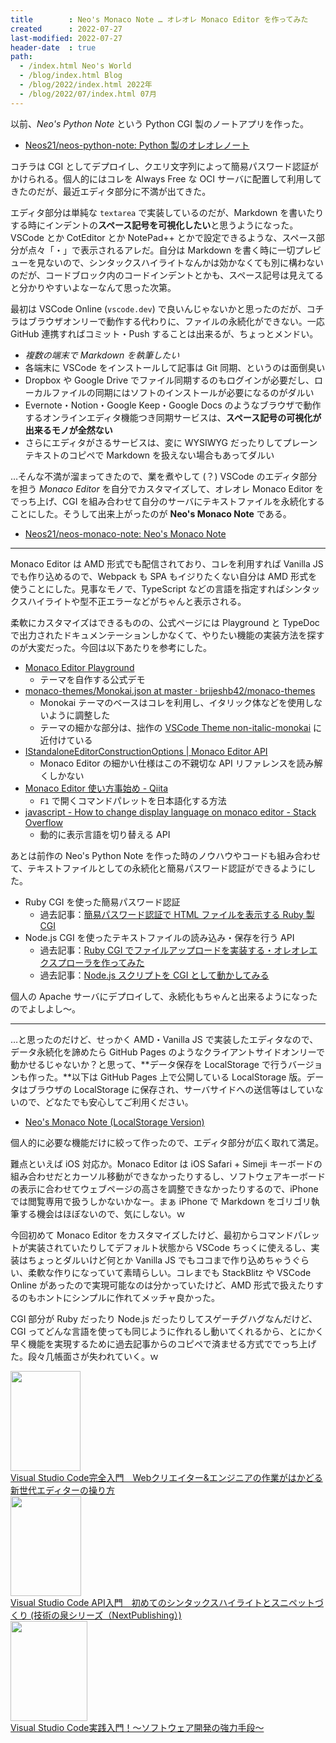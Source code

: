 ```yaml
---
title        : Neo's Monaco Note … オレオレ Monaco Editor を作ってみた
created      : 2022-07-27
last-modified: 2022-07-27
header-date  : true
path:
  - /index.html Neo's World
  - /blog/index.html Blog
  - /blog/2022/index.html 2022年
  - /blog/2022/07/index.html 07月
---
```


以前、_Neo's Python Note_ という Python CGI 製のノートアプリを作った。

- [Neos21/neos-python-note: Python 製のオレオレノート](https://github.com/Neos21/neos-python-note)

コチラは CGI としてデプロイし、クエリ文字列によって簡易パスワード認証がかけられる。個人的にはコレを Always Free な OCI サーバに配置して利用してきたのだが、最近エディタ部分に不満が出てきた。

エディタ部分は単純な `textarea` で実装しているのだが、Markdown を書いたりする時にインデントの**スペース記号を可視化したい**と思うようになった。VSCode とか CotEditor とか NotePad++ とかで設定できるような、スペース部分が点々「・」で表示されるアレだ。自分は Markdown を書く時に一切プレビューを見ないので、シンタックスハイライトなんかは効かなくても別に構わないのだが、コードブロック内のコードインデントとかも、スペース記号は見えてると分かりやすいよなーなんて思った次第。

最初は VSCode Online (`vscode.dev`) で良いんじゃないかと思ったのだが、コチラはブラウザオンリーで動作する代わりに、ファイルの永続化ができない。一応 GitHub 連携すればコミット・Push することは出来るが、ちょっとメンドい。

- _複数の端末で Markdown を執筆したい_
- 各端末に VSCode をインストールして記事は Git 同期、というのは面倒臭い
- Dropbox や Google Drive でファイル同期するのもログインが必要だし、ローカルファイルの同期にはソフトのインストールが必要になるのがダルい
- Evernote・Notion・Google Keep・Google Docs のようなブラウザで動作するオンラインエディタ機能つき同期サービスは、**スペース記号の可視化が出来るモノが全然ない**
- さらにエディタがさるサービスは、変に WYSIWYG だったりしてプレーンテキストのコピペで Markdown を扱えない場合もあってダルい

…そんな不満が溜まってきたので、業を煮やして (？) VSCode のエディタ部分を担う _Monaco Editor_ を自分でカスタマイズして、オレオレ Monaco Editor をでっち上げ、CGI を組み合わせて自分のサーバにテキストファイルを永続化することにした。そうして出来上がったのが **Neo's Monaco Note** である。

- [Neos21/neos-monaco-note: Neo's Monaco Note](https://github.com/Neos21/neos-monaco-note)

---

Monaco Editor は AMD 形式でも配信されており、コレを利用すれば Vanilla JS でも作り込めるので、Webpack も SPA もイジりたくない自分は AMD 形式を使うことにした。見事なモノで、TypeScript などの言語を指定すればシンタックスハイライトや型不正エラーなどがちゃんと表示される。

柔軟にカスタマイズはできるものの、公式ページには Playground と TypeDoc で出力されたドキュメンテーションしかなくて、やりたい機能の実装方法を探すのが大変だった。今回は以下あたりを参考にした。

- [Monaco Editor Playground](https://microsoft.github.io/monaco-editor/playground.html#customizing-the-appearence-exposed-colors)
  - テーマを自作する公式デモ
- [monaco-themes/Monokai.json at master · brijeshb42/monaco-themes](https://github.com/brijeshb42/monaco-themes/blob/master/themes/Monokai.json)
  - Monokai テーマのベースはコレを利用し、イタリック体などを使用しないように調整した
  - テーマの細かな部分は、拙作の [VSCode Theme non-italic-monokai](https://marketplace.visualstudio.com/items?itemName=Neos21.non-italic-monokai) に近付けている
- [IStandaloneEditorConstructionOptions | Monaco Editor API](https://microsoft.github.io/monaco-editor/api/interfaces/monaco.editor.IStandaloneEditorConstructionOptions.html)
  - Monaco Editor の細かい仕様はこの不親切な API リファレンスを読み解くしかない
- [Monaco Editor 使い方事始め - Qiita](https://qiita.com/lumis/items/311b8c39d61312957195)
  - `F1` で開くコマンドパレットを日本語化する方法
- [javascript - How to change display language on monaco editor - Stack Overflow](https://stackoverflow.com/questions/56840298/how-to-change-display-language-on-monaco-editor)
  - 動的に表示言語を切り替える API

あとは前作の Neo's Python Note を作った時のノウハウやコードも組み合わせて、テキストファイルとしての永続化と簡易パスワード認証ができるようにした。

- Ruby CGI を使った簡易パスワード認証
  - 過去記事：[簡易パスワード認証で HTML ファイルを表示する Ruby 製 CGI](/blog/2020/06/11-01.html)
- Node.js CGI を使ったテキストファイルの読み込み・保存を行う API
  - 過去記事：[Ruby CGI でファイルアップロードを実装する・オレオレエクスプローラを作ってみた](/blog/2021/03/25-01.html)
  - 過去記事：[Node.js スクリプトを CGI として動かしてみる](/blog/2020/09/11-01.html)

個人の Apache サーバにデプロイして、永続化もちゃんと出来るようになったのでよしよし～。

---

…と思ったのだけど、せっかく AMD・Vanilla JS で実装したエディタなので、データ永続化を諦めたら GitHub Pages のようなクライアントサイドオンリーで動かせるじゃないか？と思って、**データ保存を LocalStorage で行うバージョンも作った。**以下は GitHub Pages 上で公開している LocalStorage 版。データはブラウザの LocalStorage に保存され、サーバサイドへの送信等はしていないので、どなたでも安心してご利用ください。

- [Neo's Monaco Note (LocalStorage Version)](https://neos21.github.io/neos-monaco-note/)

個人的に必要な機能だけに絞って作ったので、エディタ部分が広く取れて満足。

難点といえば iOS 対応か。Monaco Editor は iOS Safari + Simeji キーボードの組み合わせだとカーソル移動ができなかったりするし、ソフトウェアキーボードの表示に合わせてウェブページの高さを調整できなかったりするので、iPhone では閲覧専用で扱うしかないかなー。まぁ iPhone で Markdown をゴリゴリ執筆する機会はほぼないので、気にしない。ｗ

今回初めて Monaco Editor をカスタマイズしたけど、最初からコマンドパレットが実装されていたりしてデフォルト状態から VSCode ちっくに使えるし、実装はちょっとダルいけど何とか Vanilla JS でもココまで作り込めちゃうぐらい、柔軟な作りになっていて素晴らしい。コレまでも StackBlitz や VSCode Online があったので実現可能なのは分かっていたけど、AMD 形式で扱えたりするのもホントにシンプルに作れてメッチャ良かった。

CGI 部分が Ruby だったり Node.js だったりしてスゲーチグハグなんだけど、CGI ってどんな言語を使っても同じように作れるし動いてくれるから、とにかく早く機能を実現するために過去記事からのコピペで済ませる方式ででっち上げた。段々几帳面さが失われていく。ｗ

<div class="ad-amazon">
  <div class="ad-amazon-image">
    <a href="https://www.amazon.co.jp/dp/B09TDNXKL4?tag=neos21-22&amp;linkCode=osi&amp;th=1&amp;psc=1">
      <img src="https://m.media-amazon.com/images/I/512efZlVCaL._SL160_.jpg" width="112" height="160">
    </a>
  </div>
  <div class="ad-amazon-info">
    <div class="ad-amazon-title">
      <a href="https://www.amazon.co.jp/dp/B09TDNXKL4?tag=neos21-22&amp;linkCode=osi&amp;th=1&amp;psc=1">Visual Studio Code完全入門　Webクリエイター&amp;エンジニアの作業がはかどる新世代エディターの操り方</a>
    </div>
  </div>
</div>

<div class="ad-amazon">
  <div class="ad-amazon-image">
    <a href="https://www.amazon.co.jp/dp/B0B316HNW4?tag=neos21-22&amp;linkCode=osi&amp;th=1&amp;psc=1">
      <img src="https://m.media-amazon.com/images/I/41HtILGUBEL._SL160_.jpg" width="113" height="160">
    </a>
  </div>
  <div class="ad-amazon-info">
    <div class="ad-amazon-title">
      <a href="https://www.amazon.co.jp/dp/B0B316HNW4?tag=neos21-22&amp;linkCode=osi&amp;th=1&amp;psc=1">Visual Studio Code API入門　初めてのシンタックスハイライトとスニペットづくり (技術の泉シリーズ（NextPublishing）)</a>
    </div>
  </div>
</div>

<div class="ad-amazon">
  <div class="ad-amazon-image">
    <a href="https://www.amazon.co.jp/dp/B09Y1HMBGK?tag=neos21-22&amp;linkCode=osi&amp;th=1&amp;psc=1">
      <img src="https://m.media-amazon.com/images/I/51Ea7UTL1oL._SL160_.jpg" width="123" height="160">
    </a>
  </div>
  <div class="ad-amazon-info">
    <div class="ad-amazon-title">
      <a href="https://www.amazon.co.jp/dp/B09Y1HMBGK?tag=neos21-22&amp;linkCode=osi&amp;th=1&amp;psc=1">Visual Studio Code実践入門！～ソフトウェア開発の強力手段～</a>
    </div>
  </div>
</div>
